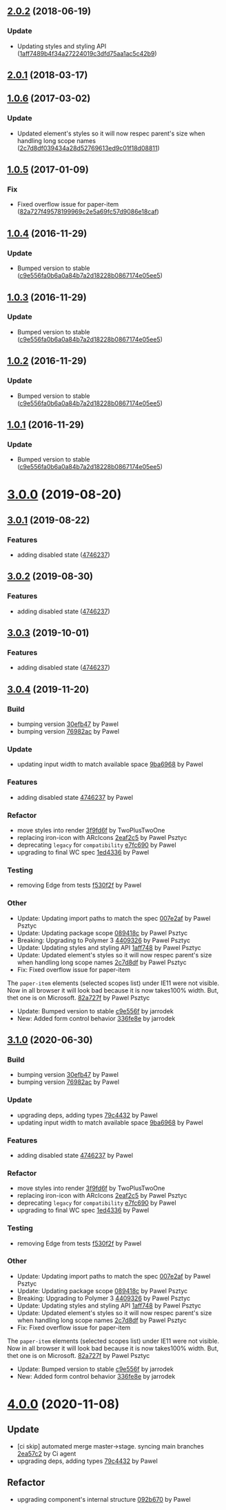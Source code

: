 <a name="2.0.2"></a>
## [2.0.2](https://github.com/advanced-rest-client/oauth2-scope-selector/compare/1.0.6...2.0.2) (2018-06-19)


### Update

* Updating styles and styling API ([1aff7489b4f34a27224019c3dfd75aa1ac5c42b9](https://github.com/advanced-rest-client/oauth2-scope-selector/commit/1aff7489b4f34a27224019c3dfd75aa1ac5c42b9))



<a name="2.0.1"></a>
## [2.0.1](https://github.com/advanced-rest-client/oauth2-scope-selector/compare/1.0.6...2.0.1) (2018-03-17)




<a name="1.0.6"></a>
## [1.0.6](https://github.com/advanced-rest-client/oauth2-scope-selector/compare/1.0.5...v1.0.6) (2017-03-02)


### Update

* Updated element's styles so it will now respec parent's size when handling long scope names ([2c7d8df039434a28d52769613ed9c01f18d08811](https://github.com/advanced-rest-client/oauth2-scope-selector/commit/2c7d8df039434a28d52769613ed9c01f18d08811))



<a name="1.0.5"></a>
## [1.0.5](https://github.com/advanced-rest-client/oauth2-scope-selector/compare/1.0.4...v1.0.5) (2017-01-09)


### Fix

* Fixed overflow issue for paper-item ([82a727f49578199969c2e5a69fc57d9086e18caf](https://github.com/advanced-rest-client/oauth2-scope-selector/commit/82a727f49578199969c2e5a69fc57d9086e18caf))



<a name="1.0.4"></a>
## [1.0.4](https://github.com/advanced-rest-client/oauth2-scope-selector/compare/0.0.3...v1.0.4) (2016-11-29)


### Update

* Bumped version to stable ([c9e556fa0b6a0a84b7a2d18228b0867174e05ee5](https://github.com/advanced-rest-client/oauth2-scope-selector/commit/c9e556fa0b6a0a84b7a2d18228b0867174e05ee5))



<a name="1.0.3"></a>
## [1.0.3](https://github.com/advanced-rest-client/oauth2-scope-selector/compare/0.0.3...v1.0.3) (2016-11-29)


### Update

* Bumped version to stable ([c9e556fa0b6a0a84b7a2d18228b0867174e05ee5](https://github.com/advanced-rest-client/oauth2-scope-selector/commit/c9e556fa0b6a0a84b7a2d18228b0867174e05ee5))



<a name="1.0.2"></a>
## [1.0.2](https://github.com/advanced-rest-client/oauth2-scope-selector/compare/0.0.3...v1.0.2) (2016-11-29)


### Update

* Bumped version to stable ([c9e556fa0b6a0a84b7a2d18228b0867174e05ee5](https://github.com/advanced-rest-client/oauth2-scope-selector/commit/c9e556fa0b6a0a84b7a2d18228b0867174e05ee5))



<a name="1.0.1"></a>
## [1.0.1](https://github.com/advanced-rest-client/oauth2-scope-selector/compare/0.0.3...v1.0.1) (2016-11-29)


### Update

* Bumped version to stable ([c9e556fa0b6a0a84b7a2d18228b0867174e05ee5](https://github.com/advanced-rest-client/oauth2-scope-selector/commit/c9e556fa0b6a0a84b7a2d18228b0867174e05ee5))

# [3.0.0](https://github.com/advanced-rest-client/oauth2-scope-selector/compare/1.0.6...3.0.0) (2019-08-20)



## [3.0.1](https://github.com/advanced-rest-client/oauth2-scope-selector/compare/1.0.6...3.0.1) (2019-08-22)


### Features

* adding disabled state ([4746237](https://github.com/advanced-rest-client/oauth2-scope-selector/commit/4746237))



## [3.0.2](https://github.com/advanced-rest-client/oauth2-scope-selector/compare/1.0.6...3.0.2) (2019-08-30)


### Features

* adding disabled state ([4746237](https://github.com/advanced-rest-client/oauth2-scope-selector/commit/4746237))



## [3.0.3](https://github.com/advanced-rest-client/oauth2-scope-selector/compare/1.0.6...3.0.3) (2019-10-01)


### Features

* adding disabled state ([4746237](https://github.com/advanced-rest-client/oauth2-scope-selector/commit/4746237))



<a name="3.0.4"></a>
## [3.0.4](https://github.com/advanced-rest-client/oauth2-scope-selector/compare/3.0.2...3.0.4) (2019-11-20)

### Build

* bumping version [30efb47](https://github.com/advanced-rest-client/oauth2-scope-selector/commit/30efb475fc8ed9431cc45055cb96e943433635c2) by Pawel
* bumping version [76982ac](https://github.com/advanced-rest-client/oauth2-scope-selector/commit/76982acb30df6dfd1cb447731c46dbe299a7ad1a) by Pawel


### Update

* updating input width to match available space [9ba6968](https://github.com/advanced-rest-client/oauth2-scope-selector/commit/9ba6968bc81d6ca053c10bc87b1c2f255982466c) by Pawel


### Features

* adding disabled state [4746237](https://github.com/advanced-rest-client/oauth2-scope-selector/commit/47462379aef00e13dca8cd67bc43679e835462bc) by Pawel


### Refactor

* move styles into render [3f9fd6f](https://github.com/advanced-rest-client/oauth2-scope-selector/commit/3f9fd6f5fa6ea8865bc2bf7933344c9b23fd5f10) by TwoPlusTwoOne
* replacing iron-icon with ARcIcons [2eaf2c5](https://github.com/advanced-rest-client/oauth2-scope-selector/commit/2eaf2c52098dc8b97fc160440610a332e27cc130) by Pawel Psztyc
* deprecating `legacy` for `compatibility` [e7fc690](https://github.com/advanced-rest-client/oauth2-scope-selector/commit/e7fc690b92c91c000507f0573fb46164115316b3) by Pawel
* upgrading to final WC spec [1ed4336](https://github.com/advanced-rest-client/oauth2-scope-selector/commit/1ed4336f91912172d2dc8b011714ba79da59f9c2) by Pawel


### Testing

* removing Edge from tests [f530f2f](https://github.com/advanced-rest-client/oauth2-scope-selector/commit/f530f2fc568fdcaf86f578bd159ffbb62d364dcc) by Pawel


### Other

* Update: Updating import paths to match the spec
 [007e2af](https://github.com/advanced-rest-client/oauth2-scope-selector/commit/007e2afd83b76f3882969b45004d02f439964503) by Pawel Psztyc
* Update: Updating package scope
 [089418c](https://github.com/advanced-rest-client/oauth2-scope-selector/commit/089418cf571ddd1bcf99eee502592786b2d8d6ad) by Pawel Psztyc
* Breaking: Upgrading to Polymer 3
 [4409326](https://github.com/advanced-rest-client/oauth2-scope-selector/commit/44093260b5853992524d0b6f780323a1215f0b62) by Pawel Psztyc
* Update: Updating styles and styling API
 [1aff748](https://github.com/advanced-rest-client/oauth2-scope-selector/commit/1aff7489b4f34a27224019c3dfd75aa1ac5c42b9) by Pawel Psztyc
* Update: Updated element's styles so it will now respec parent's size when handling long scope names
 [2c7d8df](https://github.com/advanced-rest-client/oauth2-scope-selector/commit/2c7d8df039434a28d52769613ed9c01f18d08811) by Pawel Psztyc
* Fix: Fixed overflow issue for paper-item

The `paper-item` elements (selected scopes list) under IE11 were not
visible. Now in all browser it will look bad because it is now
takes100% width. But, thet one is on Microsoft.
 [82a727f](https://github.com/advanced-rest-client/oauth2-scope-selector/commit/82a727f49578199969c2e5a69fc57d9086e18caf) by Pawel Psztyc
* Update: Bumped version to stable
 [c9e556f](https://github.com/advanced-rest-client/oauth2-scope-selector/commit/c9e556fa0b6a0a84b7a2d18228b0867174e05ee5) by jarrodek
* New: Added form control behavior
 [336fe8e](https://github.com/advanced-rest-client/oauth2-scope-selector/commit/336fe8e446fd50a8abf600923393b1c6ba788daf) by jarrodek


<a name="3.1.0"></a>
## [3.1.0](https://github.com/advanced-rest-client/oauth2-scope-selector/compare/3.0.3...3.1.0) (2020-06-30)

### Build

* bumping version [30efb47](https://github.com/advanced-rest-client/oauth2-scope-selector/commit/30efb475fc8ed9431cc45055cb96e943433635c2) by Pawel
* bumping version [76982ac](https://github.com/advanced-rest-client/oauth2-scope-selector/commit/76982acb30df6dfd1cb447731c46dbe299a7ad1a) by Pawel


### Update

* upgrading deps, adding types [79c4432](https://github.com/advanced-rest-client/oauth2-scope-selector/commit/79c443247f5b4d7301bc43084d456be12fbd998d) by Pawel
* updating input width to match available space [9ba6968](https://github.com/advanced-rest-client/oauth2-scope-selector/commit/9ba6968bc81d6ca053c10bc87b1c2f255982466c) by Pawel


### Features

* adding disabled state [4746237](https://github.com/advanced-rest-client/oauth2-scope-selector/commit/47462379aef00e13dca8cd67bc43679e835462bc) by Pawel


### Refactor

* move styles into render [3f9fd6f](https://github.com/advanced-rest-client/oauth2-scope-selector/commit/3f9fd6f5fa6ea8865bc2bf7933344c9b23fd5f10) by TwoPlusTwoOne
* replacing iron-icon with ARcIcons [2eaf2c5](https://github.com/advanced-rest-client/oauth2-scope-selector/commit/2eaf2c52098dc8b97fc160440610a332e27cc130) by Pawel Psztyc
* deprecating `legacy` for `compatibility` [e7fc690](https://github.com/advanced-rest-client/oauth2-scope-selector/commit/e7fc690b92c91c000507f0573fb46164115316b3) by Pawel
* upgrading to final WC spec [1ed4336](https://github.com/advanced-rest-client/oauth2-scope-selector/commit/1ed4336f91912172d2dc8b011714ba79da59f9c2) by Pawel


### Testing

* removing Edge from tests [f530f2f](https://github.com/advanced-rest-client/oauth2-scope-selector/commit/f530f2fc568fdcaf86f578bd159ffbb62d364dcc) by Pawel


### Other

* Update: Updating import paths to match the spec
 [007e2af](https://github.com/advanced-rest-client/oauth2-scope-selector/commit/007e2afd83b76f3882969b45004d02f439964503) by Pawel Psztyc
* Update: Updating package scope
 [089418c](https://github.com/advanced-rest-client/oauth2-scope-selector/commit/089418cf571ddd1bcf99eee502592786b2d8d6ad) by Pawel Psztyc
* Breaking: Upgrading to Polymer 3
 [4409326](https://github.com/advanced-rest-client/oauth2-scope-selector/commit/44093260b5853992524d0b6f780323a1215f0b62) by Pawel Psztyc
* Update: Updating styles and styling API
 [1aff748](https://github.com/advanced-rest-client/oauth2-scope-selector/commit/1aff7489b4f34a27224019c3dfd75aa1ac5c42b9) by Pawel Psztyc
* Update: Updated element's styles so it will now respec parent's size when handling long scope names
 [2c7d8df](https://github.com/advanced-rest-client/oauth2-scope-selector/commit/2c7d8df039434a28d52769613ed9c01f18d08811) by Pawel Psztyc
* Fix: Fixed overflow issue for paper-item

The `paper-item` elements (selected scopes list) under IE11 were not
visible. Now in all browser it will look bad because it is now
takes100% width. But, thet one is on Microsoft.
 [82a727f](https://github.com/advanced-rest-client/oauth2-scope-selector/commit/82a727f49578199969c2e5a69fc57d9086e18caf) by Pawel Psztyc
* Update: Bumped version to stable
 [c9e556f](https://github.com/advanced-rest-client/oauth2-scope-selector/commit/c9e556fa0b6a0a84b7a2d18228b0867174e05ee5) by jarrodek
* New: Added form control behavior
 [336fe8e](https://github.com/advanced-rest-client/oauth2-scope-selector/commit/336fe8e446fd50a8abf600923393b1c6ba788daf) by jarrodek


<a name="4.0.0"></a>
# [4.0.0](https://github.com/advanced-rest-client/oauth2-scope-selector/compare/3.0.4...4.0.0) (2020-11-08)

## Update

* [ci skip] automated merge master->stage. syncing main branches [2ea57c2](https://github.com/advanced-rest-client/oauth2-scope-selector/commit/2ea57c222f5b314af428df401e05dd87d63e985e) by Ci agent
* upgrading deps, adding types [79c4432](https://github.com/advanced-rest-client/oauth2-scope-selector/commit/79c443247f5b4d7301bc43084d456be12fbd998d) by Pawel


## Refactor

* upgrading component's internal structure [092b670](https://github.com/advanced-rest-client/oauth2-scope-selector/commit/092b670e1277088dee39eda75f5a50b833f0a60a) by Pawel


